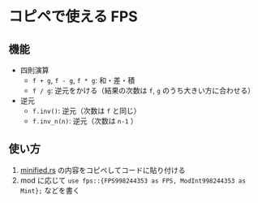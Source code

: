 # コピペで使える FPS

## 機能

- 四則演算
  - `f + g`, `f - g`, `f * g`: 和・差・積
  - `f / g`: 逆元をかける（結果の次数は `f`, `g` のうち大きい方に合わせる）
- 逆元
  - `f.inv()`: 逆元（次数は `f` と同じ）
  - `f.inv_n(n)`: 逆元（次数は `n-1` ）

## 使い方

1. [minified.rs](./minified.rs) の内容をコピペしてコードに貼り付ける
2. mod に応じて `use fps::{FPS998244353 as FPS, ModInt998244353 as Mint};` などを書く